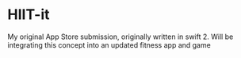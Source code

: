 # HIIT-it
My original App Store submission, originally written in swift 2. Will be integrating this concept into an updated fitness app and game
